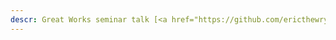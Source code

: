 ```yaml
---
descr: Great Works seminar talk [<a href="https://github.com/ericthewry/interpreters">demo</a>]
---
```

